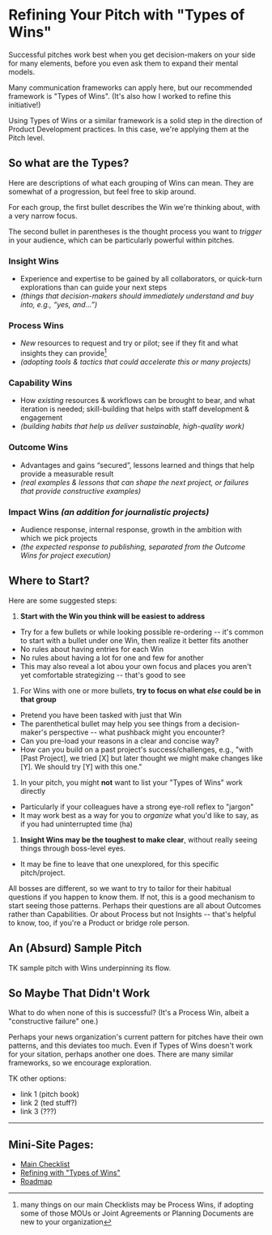 # Refining Your Pitch with "Types of Wins"

Successful pitches work best when you get decision-makers on your side for many elements, before you even ask them to expand their mental models.

Many communication frameworks can apply here, but our recommended framework is "Types of Wins". (It's also how I worked to refine this initiative!)

Using Types of Wins or a similar framework is a solid step in the direction of Product Development practices.  In this case, we're applying them at the Pitch level.

## So what are the Types?

Here are descriptions of what each grouping of Wins can mean.  They are somewhat of a progression, but feel free to skip around.

For each group, the first bullet describes the Win we're thinking about, with a very narrow focus.

The second bullet in parentheses is the thought process you want to _trigger_ in your audience, which can be particularly powerful within pitches.

### Insight Wins
* Experience and expertise to be gained by all collaborators, or quick-turn explorations than can guide your next steps
* _(things that decision-makers should immediately understand and buy into, e.g., “yes, and…”)_

### Process Wins
* _New_ resources to request and try or pilot; see if they fit and what insights they can provide[^protip]
* _(adopting tools & tactics that could accelerate this or many projects)_

[^protip]: many things on our main Checklists may be Process Wins, if adopting some of those MOUs or Joint Agreements or Planning Documents are new to your organization

### Capability Wins
* How _existing_ resources & workflows can be brought to bear, and what iteration is needed; skill-building that helps with staff development & engagement
* _(building habits that help us deliver sustainable, high-quality work)_

### Outcome Wins
* Advantages and gains “secured”, lessons learned and things that help provide a measurable result
* _(real examples & lessons that can shape the next project, or failures that provide constructive examples)_

### Impact Wins _(an addition for journalistic projects)_
* Audience response, internal response, growth in the ambition with which we pick projects
* _(the expected response to publishing, separated from the Outcome Wins for project execution)_


## Where to Start?

Here are some suggested steps:

1. **Start with the Win you think will be easiest to address**
  * Try for a few bullets or while looking possible re-ordering -- it's common to start with a bullet under one Win, then realize it better fits another
  * No rules about having entries for each Win
  * No rules about having a lot for one and few for another
  * This may also reveal a lot abou your own focus and places you aren't yet comfortable strategizing -- that's good to see

1. For Wins with one or more bullets, **try to focus on what _else_ could be in that group**
  * Pretend you have been tasked with just that Win
  * The parenthetical bullet may help you see things from a decision-maker's perspective -- what pushback might you encounter?
  * Can you pre-load your reasons in a clear and concise way?
  * How can you build on a past project's success/challenges, e.g., "with [Past Project], we tried [X] but later thought we might make changes like [Y]. We should try [Y] with this one."

1. In your pitch, you might **not** want to list your "Types of Wins" work directly
  * Particularly if your colleagues have a strong eye-roll reflex to "jargon"
  * It may work best as a way for you to _organize_ what you'd like to say, as if you had uninterrupted time (ha)

1. **Insight Wins may be the toughest to make clear**, without really seeing things through boss-level eyes.
  * It may be fine to leave that one unexplored, for this specific pitch/project.

All bosses are different, so we want to try to tailor for their habitual questions if you happen to know them.  If not, this is a good mechanism to start seeing those patterns.  Perhaps their questions are all about Outcomes rather than Capabilities.  Or about Process but not Insights -- that's helpful to know, too, if you're a Product or bridge role person.

## An (Absurd) Sample Pitch

TK sample pitch with Wins underpinning its flow.

## So Maybe That Didn't Work

What to do when none of this is successful? (It's a Process Win, albeit a "constructive failure" one.)

Perhaps your news organization's current pattern for pitches have their own patterns, and this deviates too much. Even if Types of Wins doesn't work for your sitation, perhaps another one does.  There are many similar frameworks, so we encourage exploration.

TK other options:
* link 1 (pitch book)
* link 2 (ted stuff?)
* link 3 (???)

---

## Mini-Site Pages:
* [Main Checklist](https://tiffehr.com/collaboration-capstone/)
* [Refining with "Types of Wins"](https://tiffehr.com/collaboration-capstone/types-of-wins.html)
* [Roadmap](https://tiffehr.com/collaboration-capstone/roadmap.html)